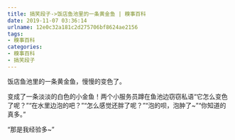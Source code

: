 ```yaml
---
title: 搞笑段子->饭店鱼池里的一条黄金鱼 | 糗事百科
date: 2019-11-07 03:36:14
urlname: 12e0c32a181c2d275706bf8624ae2156
tags: 
- 糗事百科
categories:
- 糗事百科
- 搞笑段子
---
```

饭店鱼池里的一条黄金鱼，慢慢的变色了。

变成了一条淡淡的白色的小金鱼！两个小服务员蹲在鱼池边窃窃私语“它怎么变色了呢？”“在水里边泡的吧？”“怎么感觉还胖了呢？”“泡的呗，泡肿了~”“你知道的真多。”

“那是我经验多~”


